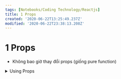 ```yaml
---
tags: [Notebooks/Coding Technology/Reactjs]
title: 1 Props
created: '2020-06-22T13:25:49.237Z'
modified: '2020-06-22T23:38:13.208Z'
---
```


# 1 Props
- Không bao giờ thay đổi props (giống pure function)
<details close>
<summary>Using Props</summary>
<markdown>
- define
```js
// CÁCH 1: FUNCTIONAL COMPONENT
function App1(props) {
  console.log(props);
  return (
    <div className="App1">
      <div className="Header">
        This is {props.title ? props.title : "Default Name"}
      </div>
    </div>
  );
}

// CÁCH 2: CLASS COMPONENT
class App1 extends React.Component {
  render() {
    return (
      <div className="App1">
        <div className="Header">
          This is {this.props.title ? this.props.title : "Default Name"}
        </div>
      </div>
    );
  }
}
```
- using
```js
// khi truyền thì tên props là title
<App1 title="Application 1"></App1>

// trường hợp missing props thì component vẫn chạy bình thường
// tuy nhiên nếu cần phải lấy props để tính toán thì lại là chuyện khác
```
</markdown>
</details>


